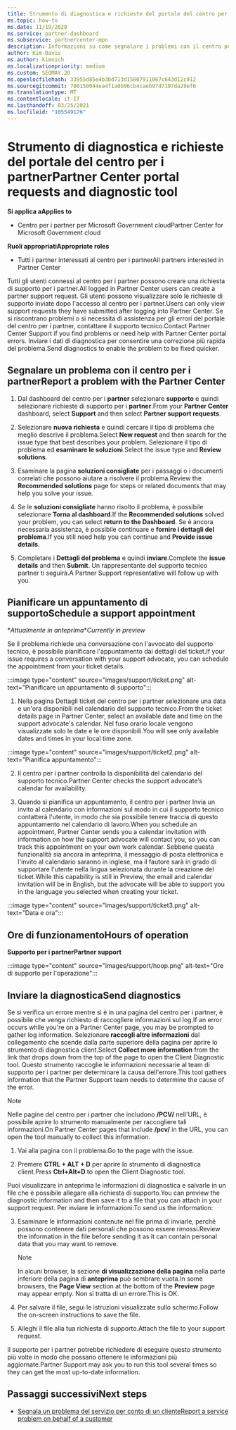 ```yaml
---
title: Strumento di diagnostica e richieste del portale del centro per i partner
ms.topic: how-to
ms.date: 11/19/2020
ms.service: partner-dashboard
ms.subservice: partnercenter-mpn
description: Informazioni su come segnalare i problemi con il centro per i partner e su come raccogliere informazioni di diagnostica per il team di supporto partner.
author: Kim-Davis
ms.author: kimnich
ms.localizationpriority: medium
ms.custom: SEOMAY.20
ms.openlocfilehash: 33955d85e4b3bd713d15807911067c643d12c912
ms.sourcegitcommit: 700150044ea4f1a0b96cb4caeb97d7197da29ef6
ms.translationtype: MT
ms.contentlocale: it-IT
ms.lasthandoff: 03/25/2021
ms.locfileid: "105549176"
---
```

# <a name="partner-center-portal-requests-and-diagnostic-tool"></a><span data-ttu-id="bdd4b-103">Strumento di diagnostica e richieste del portale del centro per i partner</span><span class="sxs-lookup"><span data-stu-id="bdd4b-103">Partner Center portal requests and diagnostic tool</span></span>

<span data-ttu-id="bdd4b-104">**Si applica a**</span><span class="sxs-lookup"><span data-stu-id="bdd4b-104">**Applies to**</span></span>

- <span data-ttu-id="bdd4b-105">Centro per i partner per Microsoft Government cloud</span><span class="sxs-lookup"><span data-stu-id="bdd4b-105">Partner Center for Microsoft Government cloud</span></span>

<span data-ttu-id="bdd4b-106">**Ruoli appropriati**</span><span class="sxs-lookup"><span data-stu-id="bdd4b-106">**Appropriate roles**</span></span>

- <span data-ttu-id="bdd4b-107">Tutti i partner interessati al centro per i partner</span><span class="sxs-lookup"><span data-stu-id="bdd4b-107">All partners interested in Partner Center</span></span>

<span data-ttu-id="bdd4b-108">Tutti gli utenti connessi al centro per i partner possono creare una richiesta di supporto per i partner.</span><span class="sxs-lookup"><span data-stu-id="bdd4b-108">All logged in Partner Center users can create a partner support request.</span></span> <span data-ttu-id="bdd4b-109">Gli utenti possono visualizzare solo le richieste di supporto inviate dopo l'accesso al centro per i partner.</span><span class="sxs-lookup"><span data-stu-id="bdd4b-109">Users can only view support requests they have submitted after logging into Partner Center.</span></span>
<span data-ttu-id="bdd4b-110">Se si riscontrano problemi o si necessita di assistenza per gli errori del portale del centro per i partner, contattare il supporto tecnico.</span><span class="sxs-lookup"><span data-stu-id="bdd4b-110">Contact Partner Center Support if you find problems or need help with Partner Center portal errors.</span></span> <span data-ttu-id="bdd4b-111">Inviare i dati di diagnostica per consentire una correzione più rapida del problema.</span><span class="sxs-lookup"><span data-stu-id="bdd4b-111">Send diagnostics to enable the problem to be fixed quicker.</span></span>

## <a name="report-a-problem-with-the-partner-center"></a><span data-ttu-id="bdd4b-112">Segnalare un problema con il centro per i partner</span><span class="sxs-lookup"><span data-stu-id="bdd4b-112">Report a problem with the Partner Center</span></span>

1. <span data-ttu-id="bdd4b-113">Dal dashboard del centro per i **partner** selezionare **supporto** e quindi selezionare richieste di supporto per i **partner**.</span><span class="sxs-lookup"><span data-stu-id="bdd4b-113">From your **Partner Center** dashboard, select **Support** and then select **Partner support requests**.</span></span>

2. <span data-ttu-id="bdd4b-114">Selezionare **nuova richiesta** e quindi cercare il tipo di problema che meglio descrive il problema.</span><span class="sxs-lookup"><span data-stu-id="bdd4b-114">Select **New request** and then search for the issue type that best describes your problem.</span></span> <span data-ttu-id="bdd4b-115">Selezionare il tipo di problema ed **esaminare le soluzioni**.</span><span class="sxs-lookup"><span data-stu-id="bdd4b-115">Select the issue type and **Review solutions**.</span></span>

3. <span data-ttu-id="bdd4b-116">Esaminare la pagina **soluzioni consigliate** per i passaggi o i documenti correlati che possono aiutare a risolvere il problema.</span><span class="sxs-lookup"><span data-stu-id="bdd4b-116">Review the **Recommended solutions** page for steps or related documents that may help you solve your issue.</span></span>

4. <span data-ttu-id="bdd4b-117">Se le **soluzioni consigliate** hanno risolto il problema, è possibile selezionare **Torna al dashboard**.</span><span class="sxs-lookup"><span data-stu-id="bdd4b-117">If the **Recommended solutions** solved your problem, you can select **return to the Dashboard**.</span></span> <span data-ttu-id="bdd4b-118">Se è ancora necessaria assistenza, è possibile continuare e **fornire i dettagli del problema**.</span><span class="sxs-lookup"><span data-stu-id="bdd4b-118">If you still need help you can continue and **Provide issue details**.</span></span>

5. <span data-ttu-id="bdd4b-119">Completare i **Dettagli del problema** e quindi **inviare**.</span><span class="sxs-lookup"><span data-stu-id="bdd4b-119">Complete the **issue details** and then **Submit**.</span></span> <span data-ttu-id="bdd4b-120">Un rappresentante del supporto tecnico partner ti seguirà.</span><span class="sxs-lookup"><span data-stu-id="bdd4b-120">A Partner Support representative will follow up with you.</span></span>

## <a name="schedule-a-support-appointment"></a><span data-ttu-id="bdd4b-121">Pianificare un appuntamento di supporto</span><span class="sxs-lookup"><span data-stu-id="bdd4b-121">Schedule a support appointment</span></span> 

<span data-ttu-id="bdd4b-122">\**Attualmente in anteprima*</span><span class="sxs-lookup"><span data-stu-id="bdd4b-122">\**Currently in preview*</span></span>

<span data-ttu-id="bdd4b-123">Se il problema richiede una conversazione con l'avvocato del supporto tecnico, è possibile pianificare l'appuntamento dai dettagli del ticket.</span><span class="sxs-lookup"><span data-stu-id="bdd4b-123">If your issue requires a conversation with your support advocate, you can schedule the appointment from your ticket details.</span></span>

:::image type="content" source="images/support/ticket.png" alt-text="Pianificare un appuntamento di supporto":::

1.  <span data-ttu-id="bdd4b-125">Nella pagina Dettagli ticket del centro per i partner selezionare una data e un'ora disponibili nel calendario del supporto tecnico.</span><span class="sxs-lookup"><span data-stu-id="bdd4b-125">From the ticket details page in Partner Center, select an available date and time on the support advocate's calendar.</span></span> <span data-ttu-id="bdd4b-126">Nel fuso orario locale vengono visualizzate solo le date e le ore disponibili.</span><span class="sxs-lookup"><span data-stu-id="bdd4b-126">You will see only available dates and times in your local time zone.</span></span>

:::image type="content" source="images/support/ticket2.png" alt-text="Pianifica appuntamento":::

2. <span data-ttu-id="bdd4b-128">Il centro per i partner controlla la disponibilità del calendario del supporto tecnico.</span><span class="sxs-lookup"><span data-stu-id="bdd4b-128">Partner Center checks the support advocate’s  calendar for availability.</span></span>

1. <span data-ttu-id="bdd4b-129">Quando si pianifica un appuntamento, il centro per i partner Invia un invito al calendario con informazioni sul modo in cui il supporto tecnico contatterà l'utente, in modo che sia possibile tenere traccia di questo appuntamento nel calendario di lavoro.</span><span class="sxs-lookup"><span data-stu-id="bdd4b-129">When you schedule an appointment, Partner Center sends you a calendar invitation with information on how the support advocate will contact you, so you can track this appointment on your own work calendar.</span></span>  <span data-ttu-id="bdd4b-130">Sebbene questa funzionalità sia ancora in anteprima, il messaggio di posta elettronica e l'invito al calendario saranno in inglese, ma il fautore sarà in grado di supportare l'utente nella lingua selezionata durante la creazione del ticket.</span><span class="sxs-lookup"><span data-stu-id="bdd4b-130">While this capability is still in Preview, the email and calendar invitation will be in English, but the advocate will be able to support you in the language you selected when creating your ticket.</span></span>

:::image type="content" source="images/support/ticket3.png" alt-text="Data e ora":::

## <a name="hours-of-operation"></a><span data-ttu-id="bdd4b-132">Ore di funzionamento</span><span class="sxs-lookup"><span data-stu-id="bdd4b-132">Hours of operation</span></span>

<span data-ttu-id="bdd4b-133">**Supporto per i partner**</span><span class="sxs-lookup"><span data-stu-id="bdd4b-133">**Partner support**</span></span>

:::image type="content" source="images/support/hoop.png" alt-text="Ore di supporto per l'operazione":::

## <a name="send-diagnostics"></a><span data-ttu-id="bdd4b-135">Inviare la diagnostica</span><span class="sxs-lookup"><span data-stu-id="bdd4b-135">Send diagnostics</span></span>

<span data-ttu-id="bdd4b-136">Se si verifica un errore mentre si è in una pagina del centro per i partner, è possibile che venga richiesto di raccogliere informazioni sul log.</span><span class="sxs-lookup"><span data-stu-id="bdd4b-136">If an error occurs while you're on a Partner Center page, you may be prompted to gather log information.</span></span> <span data-ttu-id="bdd4b-137">Selezionare **raccogli altre informazioni** dal collegamento che scende dalla parte superiore della pagina per aprire lo strumento di diagnostica client.</span><span class="sxs-lookup"><span data-stu-id="bdd4b-137">Select **Collect more information** from the link that drops down from the top of the page to open the Client Diagnostic tool.</span></span> <span data-ttu-id="bdd4b-138">Questo strumento raccoglie le informazioni necessarie al team di supporto per i partner per determinare la causa dell'errore.</span><span class="sxs-lookup"><span data-stu-id="bdd4b-138">This tool gathers information that the Partner Support team needs to determine the cause of the error.</span></span> 

>[!NOTE]
><span data-ttu-id="bdd4b-139">Nelle pagine del centro per i partner che includono **/PCV/** nell'URL, è possibile aprire lo strumento manualmente per raccogliere tali informazioni.</span><span class="sxs-lookup"><span data-stu-id="bdd4b-139">On Partner Center pages that include **/pcv/** in the URL, you can open the tool manually to collect this information.</span></span>

1. <span data-ttu-id="bdd4b-140">Vai alla pagina con il problema.</span><span class="sxs-lookup"><span data-stu-id="bdd4b-140">Go to the page with the issue.</span></span>

2. <span data-ttu-id="bdd4b-141">Premere **CTRL + ALT + D** per aprire lo strumento di diagnostica client.</span><span class="sxs-lookup"><span data-stu-id="bdd4b-141">Press **Ctrl+Alt+D** to open the Client Diagnostic tool.</span></span>

<span data-ttu-id="bdd4b-142">Puoi visualizzare in anteprima le informazioni di diagnostica e salvarle in un file che è possibile allegare alla richiesta di supporto.</span><span class="sxs-lookup"><span data-stu-id="bdd4b-142">You can preview the diagnostic information and then save it to a file that you can attach in your support request.</span></span> <span data-ttu-id="bdd4b-143">Per inviare le informazioni:</span><span class="sxs-lookup"><span data-stu-id="bdd4b-143">To send us the information:</span></span>

3. <span data-ttu-id="bdd4b-144">Esaminare le informazioni contenute nel file prima di inviarle, perché possono contenere dati personali che possono essere rimossi.</span><span class="sxs-lookup"><span data-stu-id="bdd4b-144">Review the information in the file before sending it as it can contain personal data that you may want to remove.</span></span>

    >[!NOTE]
    ><span data-ttu-id="bdd4b-145">In alcuni browser, la sezione **di visualizzazione della pagina** nella parte inferiore della pagina di **anteprima** può sembrare vuota.</span><span class="sxs-lookup"><span data-stu-id="bdd4b-145">In some browsers, the **Page View** section at the bottom of the **Preview** page may appear empty.</span></span> <span data-ttu-id="bdd4b-146">Non si tratta di un errore.</span><span class="sxs-lookup"><span data-stu-id="bdd4b-146">This is OK.</span></span>

4. <span data-ttu-id="bdd4b-147">Per salvare il file, segui le istruzioni visualizzate sullo schermo.</span><span class="sxs-lookup"><span data-stu-id="bdd4b-147">Follow the on-screen instructions to save the file.</span></span>

5. <span data-ttu-id="bdd4b-148">Alleghi il file alla tua richiesta di supporto.</span><span class="sxs-lookup"><span data-stu-id="bdd4b-148">Attach the file to your support request.</span></span>

<span data-ttu-id="bdd4b-149">Il supporto per i partner potrebbe richiedere di eseguire questo strumento più volte in modo che possano ottenere le informazioni più aggiornate.</span><span class="sxs-lookup"><span data-stu-id="bdd4b-149">Partner Support may ask you to run this tool several times so they can get the most up-to-date information.</span></span>

## <a name="next-steps"></a><span data-ttu-id="bdd4b-150">Passaggi successivi</span><span class="sxs-lookup"><span data-stu-id="bdd4b-150">Next steps</span></span>

- [<span data-ttu-id="bdd4b-151">Segnala un problema del servizio per conto di un cliente</span><span class="sxs-lookup"><span data-stu-id="bdd4b-151">Report a service problem on behalf of a customer</span></span>](report-problems-on-behalf-of-a-customer.md)
